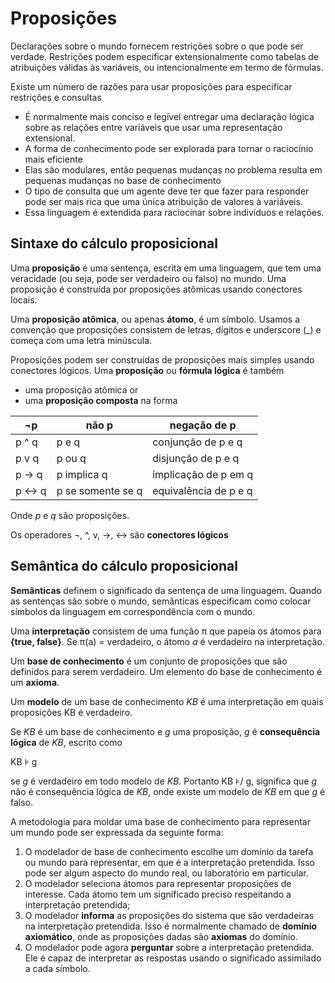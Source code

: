 # Proposições
Declarações sobre o mundo fornecem restrições sobre o que pode ser verdade. Restrições podem especificar extensionalmente como tabelas de atribuições válidas às variáveis, ou intencionalmente em termo de fórmulas.

Existe um número de razões para usar proposições para especificar restrições e consultas
* É normalmente mais conciso e legível entregar uma declaração lógica sobre as relações entre variáveis que usar uma representação extensional.
* A forma de conhecimento pode ser explorada para tornar o raciocínio mais eficiente
* Elas são modulares, então pequenas mudanças no problema resulta em pequenas mudanças no base de conhecimento
* O tipo de consulta que um agente deve ter que fazer para responder pode ser mais rica que uma única atribuição de valores à variáveis.
* Essa linguagem é extendida para raciocinar sobre indivíduos e relações.


## Sintaxe do cálculo proposicional
Uma **proposição** é uma sentença, escrita em uma linguagem, que tem uma veracidade (ou seja, pode ser verdadeiro ou falso) no mundo. Uma proposição é construída por proposições atômicas usando conectores locais.

Uma **proposição atômica**, ou apenas **átomo**, é um símbolo. Usamos a convenção que proposições consistem de letras, dígitos e underscore (_) e começa com uma letra minúscula.

Proposições podem ser construídas de proposições mais simples usando conectores lógicos. Uma **proposição** ou **fórmula lógica** é também 
* uma proposição atômica or
* uma **proposição composta** na forma
  
| ¬p     | não p            | negação de p         |
|--------|------------------|----------------------|
| p ^ q  | p e q            | conjunção de p e q   |
| p v q  | p ou q           | disjunção de p e q   |
| p -> q | p implica q      | implicação de p em q |
| p <-> q| p se somente se q| equivalência de p e q|
Onde *p* e *q* são proposições.

Os operadores ¬, ^, v, ->, <-> são **conectores lógicos**


## Semântica do cálculo proposicional
**Semânticas** definem o significado da sentença de uma linguagem. Quando as sentenças são sobre o mundo, semânticas especificam como colocar símbolos da linguagem em correspondência com o mundo.

Uma **interpretação** consistem de uma função π que papeia os átomos para **{true, false}**. Se π(a) = verdadeiro, o átomo *a* é verdadeiro na interpretação.

Um **base de conhecimento** é um conjunto de proposições que são definidos para serem verdadeiro. Um elemento do base de conhecimento é um **axioma**.

Um **modelo** de um base de conhecimento *KB* é uma interpretação em quais proposições KB é verdadeiro.

Se *KB* é um base de conhecimento e *g* uma proposição, *g* é **consequência lógica** de *KB*, escrito como

KB ⊧ g
	
se *g* é verdadeiro em todo modelo de *KB*.
Portanto KB ⊧/ g, significa que *g* não é consequência lógica de *KB*, onde existe um modelo de *KB* em que *g* é falso. 

A metodologia para moldar uma base de conhecimento para representar um mundo pode ser expressada da seguinte forma:
1. O modelador de base de conhecimento escolhe um domínio da tarefa ou mundo para representar, em que é a interpretação pretendida. Isso pode ser algum aspecto do mundo real, ou laboratório em particular.
2. O modelador seleciona átomos para representar proposições de interesse. Cada átomo tem um significado preciso respeitando a interpretação pretendida;
3. O modelador **informa** as proposições do sistema que são verdadeiras na interpretação pretendida. Isso é normalmente chamado de **domínio axiomático**, onde as proposições dadas são **axiomas** do domínio.
4. O modelador pode agora **perguntar** sobre a interpretação pretendida. Ele é capaz de interpretar as respostas usando o significado assimilado a cada símbolo.